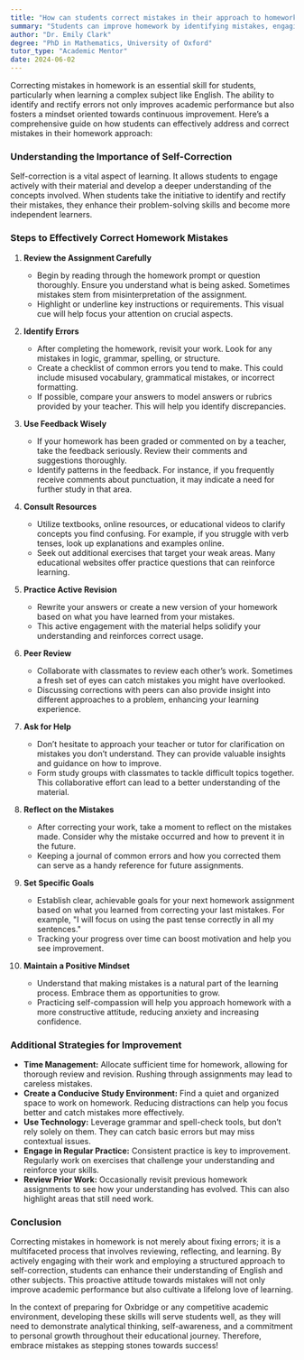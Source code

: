 ```yaml
---
title: "How can students correct mistakes in their approach to homework?"
summary: "Students can improve homework by identifying mistakes, engaging with material, and embracing self-correction for better learning outcomes."
author: "Dr. Emily Clark"
degree: "PhD in Mathematics, University of Oxford"
tutor_type: "Academic Mentor"
date: 2024-06-02
---
```


Correcting mistakes in homework is an essential skill for students, particularly when learning a complex subject like English. The ability to identify and rectify errors not only improves academic performance but also fosters a mindset oriented towards continuous improvement. Here’s a comprehensive guide on how students can effectively address and correct mistakes in their homework approach:

### Understanding the Importance of Self-Correction

Self-correction is a vital aspect of learning. It allows students to engage actively with their material and develop a deeper understanding of the concepts involved. When students take the initiative to identify and rectify their mistakes, they enhance their problem-solving skills and become more independent learners.

### Steps to Effectively Correct Homework Mistakes

1. **Review the Assignment Carefully**
   - Begin by reading through the homework prompt or question thoroughly. Ensure you understand what is being asked. Sometimes mistakes stem from misinterpretation of the assignment.
   - Highlight or underline key instructions or requirements. This visual cue will help focus your attention on crucial aspects.

2. **Identify Errors**
   - After completing the homework, revisit your work. Look for any mistakes in logic, grammar, spelling, or structure.
   - Create a checklist of common errors you tend to make. This could include misused vocabulary, grammatical mistakes, or incorrect formatting.
   - If possible, compare your answers to model answers or rubrics provided by your teacher. This will help you identify discrepancies.

3. **Use Feedback Wisely**
   - If your homework has been graded or commented on by a teacher, take the feedback seriously. Review their comments and suggestions thoroughly.
   - Identify patterns in the feedback. For instance, if you frequently receive comments about punctuation, it may indicate a need for further study in that area.

4. **Consult Resources**
   - Utilize textbooks, online resources, or educational videos to clarify concepts you find confusing. For example, if you struggle with verb tenses, look up explanations and examples online.
   - Seek out additional exercises that target your weak areas. Many educational websites offer practice questions that can reinforce learning.

5. **Practice Active Revision**
   - Rewrite your answers or create a new version of your homework based on what you have learned from your mistakes.
   - This active engagement with the material helps solidify your understanding and reinforces correct usage.

6. **Peer Review**
   - Collaborate with classmates to review each other’s work. Sometimes a fresh set of eyes can catch mistakes you might have overlooked.
   - Discussing corrections with peers can also provide insight into different approaches to a problem, enhancing your learning experience.

7. **Ask for Help**
   - Don’t hesitate to approach your teacher or tutor for clarification on mistakes you don’t understand. They can provide valuable insights and guidance on how to improve.
   - Form study groups with classmates to tackle difficult topics together. This collaborative effort can lead to a better understanding of the material.

8. **Reflect on the Mistakes**
   - After correcting your work, take a moment to reflect on the mistakes made. Consider why the mistake occurred and how to prevent it in the future.
   - Keeping a journal of common errors and how you corrected them can serve as a handy reference for future assignments.

9. **Set Specific Goals**
   - Establish clear, achievable goals for your next homework assignment based on what you learned from correcting your last mistakes. For example, "I will focus on using the past tense correctly in all my sentences."
   - Tracking your progress over time can boost motivation and help you see improvement.

10. **Maintain a Positive Mindset**
    - Understand that making mistakes is a natural part of the learning process. Embrace them as opportunities to grow.
    - Practicing self-compassion will help you approach homework with a more constructive attitude, reducing anxiety and increasing confidence.

### Additional Strategies for Improvement

- **Time Management:** Allocate sufficient time for homework, allowing for thorough review and revision. Rushing through assignments may lead to careless mistakes.
- **Create a Conducive Study Environment:** Find a quiet and organized space to work on homework. Reducing distractions can help you focus better and catch mistakes more effectively.
- **Use Technology:** Leverage grammar and spell-check tools, but don’t rely solely on them. They can catch basic errors but may miss contextual issues.
- **Engage in Regular Practice:** Consistent practice is key to improvement. Regularly work on exercises that challenge your understanding and reinforce your skills.
- **Review Prior Work:** Occasionally revisit previous homework assignments to see how your understanding has evolved. This can also highlight areas that still need work.

### Conclusion

Correcting mistakes in homework is not merely about fixing errors; it is a multifaceted process that involves reviewing, reflecting, and learning. By actively engaging with their work and employing a structured approach to self-correction, students can enhance their understanding of English and other subjects. This proactive attitude towards mistakes will not only improve academic performance but also cultivate a lifelong love of learning. 

In the context of preparing for Oxbridge or any competitive academic environment, developing these skills will serve students well, as they will need to demonstrate analytical thinking, self-awareness, and a commitment to personal growth throughout their educational journey. Therefore, embrace mistakes as stepping stones towards success!
    